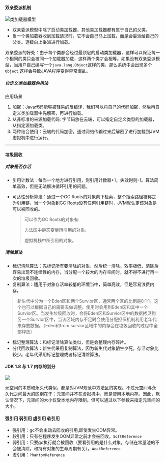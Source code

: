 #### 双亲委派机制
![类加载器模型](https://i.imgur.com/TyKzmuI.png)


- 双亲委派模型中除了启动类加载器，其他类加载器都有属于自己的父类。
- 当一个类加载器收到加载请求时，它不会自己马上加载，而是会委派给自己的父类。逐级向上委派进行加载。

双亲委派的好处：由于每个类都会经过最顶层的启动类加载器，这样可以保证每一个相同的类只会被同一个加载器加载，这样两个类才会相等。如果没有双亲委派模型，当用户自己编写一个`java.lang.Object`这样的类，那么系统中会出现多个`Object`,这样会导致JAVA程序变得异常混乱。

##### 自定义类加载器的用法
应用场景

1. 加密：Java代码能够被轻易的反编译，我们可以将自己的代码加密，然后再自定义类加载器中先解密，再进行加载。
2. 从非标准的来源加载代码: 字节码放在云端，可以指定自定义类型的加载器，从指定源加载类。
3. 两种结合使用：云端的代码加密，通过网络传输过来后解密了进行加载到JVM虚拟机中进行运行。


-----


#### 垃圾回收
##### 对象是否存活

- 引用计数法：每当一个地方进行引用，则引用计数器+1，失效时则-1。算法简单高效，但是无法解决循环引用的问题。
- 可达性分析算法：通过一个GC Roots的对象向下检索，整个搜索路径被称之为引用链，当一个对象到GC Roots没有任何引用链时，JVM就认定该对象是可以被回收的。

	>可以作为GC Roots的对象有:
	>
	>方法区中静态变量所引用的对象。
	>
	>虚拟机栈中所引用的对象。

##### 清除算法
- 标记清除算法：先标记所有要清除的对象，然后统一清除。效率极低，清除后容易出现不连续性的内存，当分配一个较大的内存空间时，就不得不进行再一次的垃圾回收。
- 复制算法：适用于对象存活率较低的环境当中，简单高效，但是容易浪费内存。
 >新生代中分为一个Eden区和两个Survior区，通常两个区的比例是8:1:1。这个也可以根据自己的需要去做调整。使用时会用到Eden区和其中一个Survior区。当发生垃圾回收时，会将Eden区和Survior区中的数据拷贝到另一个Survior区中，当该区域内存不足时会使用分配担保机制利用老年代来存放数据。（Eden和from survior区域中的内存会在垃圾回收的过程中全部释放）


- 标记整理算法：和标记清除算法类似，但是会整理内存碎片。
- 分代回收算法：新生代采用复制算法，因为新生代对象朝生夕死，存活对象比较少。老年代采用标记整理或者标记清除算法。


#### JDK 1.8 与 1.7 内存的划分
![](https://i.imgur.com/fPg3M5y.png)

元空间的本质和永久代类似，都是对JVM规范中方法区的实现。不过元空间与永久代之间最大的区别在于：元空间并不在虚拟机中，而是使用本地内存。因此，默认情况下，元空间的大小仅受本地内存限制，但可以通过以下参数来指定元空间的大小。

#### 强引用 弱引用 虚引用 软引用
- 强引用：gc不会主动去回收的引用,即使发生OOM异常。
- 软引用：只有在程序发生OOM异常之前才会被回收。`SoftReference`
- 弱引用：只要gc执行就会被回收（要看引用的是什么对象，存储在常量池的不会被清除，和持有对象的生命周期有关）。`WeakReference`
- 虚引用：`PhantomReference`

